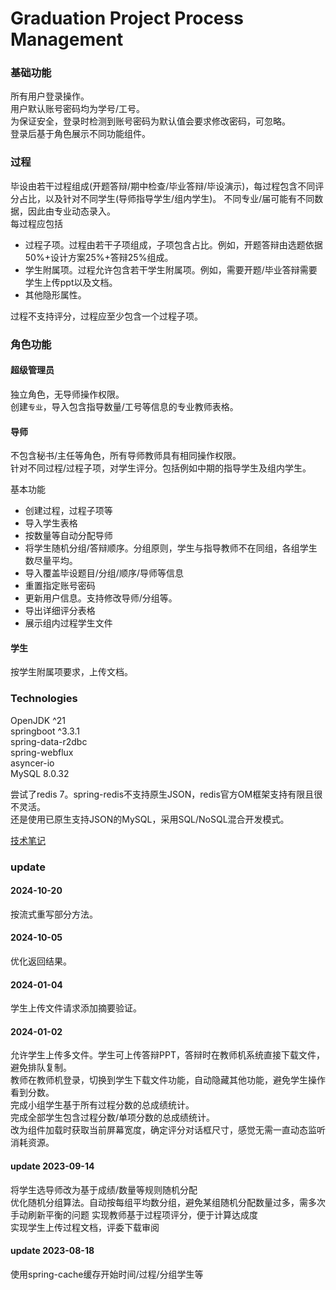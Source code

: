 # Graduation Project Process Management

### 基础功能

所有用户登录操作。  
用户默认账号密码均为学号/工号。  
为保证安全，登录时检测到账号密码为默认值会要求修改密码，可忽略。  
登录后基于角色展示不同功能组件。

### 过程

毕设由若干过程组成(开题答辩/期中检查/毕业答辩/毕设演示)，每过程包含不同评分占比，以及针对不同学生(导师指导学生/组内学生)。
不同专业/届可能有不同数据，因此由专业动态录入。  
每过程应包括
- 过程子项。过程由若干子项组成，子项包含占比。例如，开题答辩由选题依据50%+设计方案25%+答辩25%组成。
- 学生附属项。过程允许包含若干学生附属项。例如，需要开题/毕业答辩需要学生上传ppt以及文档。
- 其他隐形属性。

过程不支持评分，过程应至少包含一个过程子项。  

### 角色功能

#### 超级管理员

独立角色，无导师操作权限。    
创建`专业`，导入包含指导数量/工号等信息的专业教师表格。 

#### 导师

不包含秘书/主任等角色，所有导师教师具有相同操作权限。  
针对不同过程/过程子项，对学生评分。包括例如中期的指导学生及组内学生。  

基本功能
- 创建过程，过程子项等
- 导入学生表格
- 按数量等自动分配导师
- 将学生随机分组/答辩顺序。分组原则，学生与指导教师不在同组，各组学生数尽量平均。
- 导入覆盖毕设题目/分组/顺序/导师等信息
- 重置指定账号密码
- 更新用户信息。支持修改导师/分组等。
- 导出详细评分表格
- 展示组内过程学生文件

#### 学生

按学生附属项要求，上传文档。

### Technologies

OpenJDK ^21  
springboot ^3.3.1  
spring-data-r2dbc   
spring-webflux   
asyncer-io    
MySQL 8.0.32

尝试了redis 7。spring-redis不支持原生JSON，redis官方OM框架支持有限且很不灵活。  
还是使用已原生支持JSON的MySQL，采用SQL/NoSQL混合开发模式。

[技术笔记](./techs.md)

### update

#### 2024-10-20

按流式重写部分方法。  

#### 2024-10-05
优化返回结果。

#### 2024-01-04
学生上传文件请求添加摘要验证。  

#### 2024-01-02
允许学生上传多文件。学生可上传答辩PPT，答辩时在教师机系统直接下载文件，避免排队复制。  
教师在教师机登录，切换到学生下载文件功能，自动隐藏其他功能，避免学生操作看到分数。  
完成小组学生基于所有过程分数的总成绩统计。  
完成全部学生包含过程分数/单项分数的总成绩统计。  
改为组件加载时获取当前屏幕宽度，确定评分对话框尺寸，感觉无需一直动态监听消耗资源。

#### update 2023-09-14
将学生选导师改为基于成绩/数量等规则随机分配  
优化随机分组算法。自动按每组平均数分组，避免某组随机分配数量过多，需多次手动刷新平衡的问题
实现教师基于过程项评分，便于计算达成度  
实现学生上传过程文档，评委下载审阅

#### update 2023-08-18
使用spring-cache缓存开始时间/过程/分组学生等